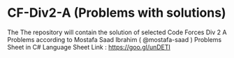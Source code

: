 # CF-Div2-A (Problems with solutions)
 The The repository will contain the solution of selected Code Forces Div 2 A Problems according to Mostafa Saad Ibrahim 
   ( @mostafa-saad ) Problems Sheet in C# Language
 Sheet Link : https://goo.gl/unDETI
